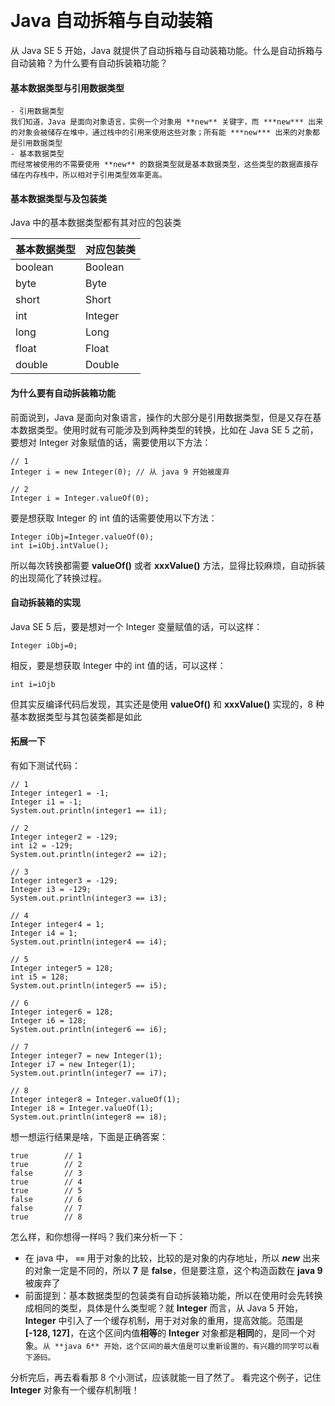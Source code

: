 ﻿﻿﻿﻿﻿﻿﻿﻿﻿﻿  # Java 自动拆箱与自动装箱从 Java SE 5 开始，Java 就提供了自动拆箱与自动装箱功能。什么是自动拆箱与自动装箱？为什么要有自动拆装箱功能？#### 基本数据类型与引用数据类型	- 引用数据类型	我们知道，Java 是面向对象语言，实例一个对象用 **new** 关键字，而 ***new*** 出来的对象会被储存在堆中，通过栈中的引用来使用这些对象；所有能 ***new*** 出来的对象都是引用数据类型	- 基本数据类型 	而经常被使用的不需要使用 **new** 的数据类型就是基本数据类型，这些类型的数据直接存储在内存栈中，所以相对于引用类型效率更高。#### 基本数据类型与及包装类Java 中的基本数据类型都有其对应的包装类| 基本数据类型 | 对应包装类 ||----|----||boolean|Boolean||byte|Byte||short|Short||int|Integer||long|Long||float|Float||double|Double|#### 为什么要有自动拆装箱功能前面说到，Java 是面向对象语言，操作的大部分是引用数据类型，但是又存在基本数据类型。使用时就有可能涉及到两种类型的转换，比如在 Java SE 5 之前，要想对 Integer 对象赋值的话，需要使用以下方法：```// 1Integer i = new Integer(0); // 从 java 9 开始被废弃		// 2Integer i = Integer.valueOf(0);```要是想获取 Integer 的 int 值的话需要使用以下方法：```Integer iObj=Integer.valueOf(0);int i=iObj.intValue();```所以每次转换都需要 **valueOf()** 或者 **xxxValue()** 方法，显得比较麻烦，自动拆装的出现简化了转换过程。#### 自动拆装箱的实现Java SE 5 后，要是想对一个 Integer 变量赋值的话，可以这样：```Integer iObj=0;```相反，要是想获取 Integer 中的 int 值的话，可以这样：```int i=iOjb```但其实反编译代码后发现，其实还是使用 **valueOf()** 和 **xxxValue()** 实现的，8 种基本数据类型与其包装类都是如此#### 拓展一下有如下测试代码：```// 1Integer integer1 = -1;Integer i1 = -1;System.out.println(integer1 == i1);// 2Integer integer2 = -129;int i2 = -129;System.out.println(integer2 == i2);// 3Integer integer3 = -129;Integer i3 = -129;System.out.println(integer3 == i3);// 4Integer integer4 = 1;Integer i4 = 1;System.out.println(integer4 == i4);// 5Integer integer5 = 128;int i5 = 128;System.out.println(integer5 == i5);// 6Integer integer6 = 128;Integer i6 = 128;System.out.println(integer6 == i6);// 7Integer integer7 = new Integer(1);Integer i7 = new Integer(1);System.out.println(integer7 == i7);// 8Integer integer8 = Integer.valueOf(1);Integer i8 = Integer.valueOf(1);System.out.println(integer8 == i8);```想一想运行结果是啥，下面是正确答案：```true		// 1true		// 2false		// 3true		// 4true		// 5false		// 6false		// 7true		// 8```怎么样，和你想得一样吗？我们来分析一下：  - 在 java 中， **`==`** 用于对象的比较，比较的是对象的内存地址，所以 ***new*** 出来的对象一定是不同的，所以 **7** 是 **false**，但是要注意，这个构造函数在 **java 9** 被废弃了- 前面提到：基本数据类型的包装类有自动拆装箱功能，所以在使用时会先转换成相同的类型，具体是什么类型呢？就 **Integer** 而言，从 Java 5 开始，**Integer** 中引入了一个缓存机制，用于对对象的重用，提高效能。范围是 **[-128, 127]**，在这个区间内值**相等**的  **Integer** 对象都是**相同**的，是同一个对象。`从 **java 6** 开始，这个区间的最大值是可以重新设置的，有兴趣的同学可以看下源码。`分析完后，再去看看那 8 个小测试，应该就能一目了然了。看完这个例子，记住 **Integer** 对象有一个缓存机制哦！